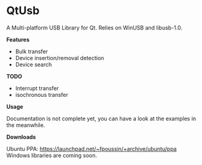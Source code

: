 **QtUsb**
==

A Multi-platform USB Library for Qt.
Relies on WinUSB and libusb-1.0.

**Features**

- Bulk transfer
- Device insertion/removal detection
- Device search

**TODO**

- Interrupt transfer
- isochronous transfer

**Usage**

Documentation is not complete yet, you can have a look at the examples in the meanwhile.

**Downloads**

Ubuntu PPA: https://launchpad.net/~fpoussin/+archive/ubuntu/ppa 
Windows libraries are coming soon.
